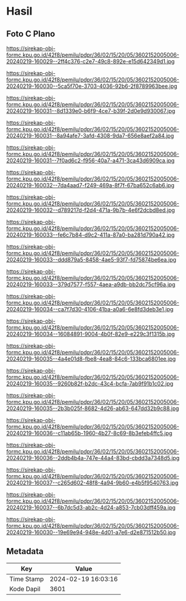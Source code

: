 # Hasil

## Foto C Plano

https://sirekap-obj-formc.kpu.go.id/42f8/pemilu/pdpr/36/02/15/20/05/3602152005006-20240219-160029--2ff4c376-c2e7-49c8-892e-e15d642349d1.jpg

https://sirekap-obj-formc.kpu.go.id/42f8/pemilu/pdpr/36/02/15/20/05/3602152005006-20240219-160030--5ca5f70e-3703-4036-92b6-2f8789963bee.jpg

https://sirekap-obj-formc.kpu.go.id/42f8/pemilu/pdpr/36/02/15/20/05/3602152005006-20240219-160031--8d1339e0-b6f9-4ce7-b39f-2d0e9d930067.jpg

https://sirekap-obj-formc.kpu.go.id/42f8/pemilu/pdpr/36/02/15/20/05/3602152005006-20240219-160031--8a94afe7-3afd-4308-9da7-656e8aef2a84.jpg

https://sirekap-obj-formc.kpu.go.id/42f8/pemilu/pdpr/36/02/15/20/05/3602152005006-20240219-160031--7f0ad6c2-f956-40a7-a471-3ca43d6909ca.jpg

https://sirekap-obj-formc.kpu.go.id/42f8/pemilu/pdpr/36/02/15/20/05/3602152005006-20240219-160032--7da4aad7-f249-469a-8f7f-67ba652c6ab6.jpg

https://sirekap-obj-formc.kpu.go.id/42f8/pemilu/pdpr/36/02/15/20/05/3602152005006-20240219-160032--d789217d-f2d4-471a-9b7b-4e6f2dcbd8ed.jpg

https://sirekap-obj-formc.kpu.go.id/42f8/pemilu/pdpr/36/02/15/20/05/3602152005006-20240219-160033--fe6c7b84-d9c2-411a-87a0-ba281d790a42.jpg

https://sirekap-obj-formc.kpu.go.id/42f8/pemilu/pdpr/36/02/15/20/05/3602152005006-20240219-160033--ddd879a5-8458-4ae5-93f7-fd75874be6ea.jpg

https://sirekap-obj-formc.kpu.go.id/42f8/pemilu/pdpr/36/02/15/20/05/3602152005006-20240219-160033--379d7577-f557-4aea-a9db-bb2dc75cf96a.jpg

https://sirekap-obj-formc.kpu.go.id/42f8/pemilu/pdpr/36/02/15/20/05/3602152005006-20240219-160034--ca7f7d30-4106-41ba-a0a6-6e8fd3deb3e1.jpg

https://sirekap-obj-formc.kpu.go.id/42f8/pemilu/pdpr/36/02/15/20/05/3602152005006-20240219-160034--16084891-9004-4b0f-82e9-e229c3f1315b.jpg

https://sirekap-obj-formc.kpu.go.id/42f8/pemilu/pdpr/36/02/15/20/05/3602152005006-20240219-160035--4a4e01d8-fbe8-4ea8-84c6-133bca6801ee.jpg

https://sirekap-obj-formc.kpu.go.id/42f8/pemilu/pdpr/36/02/15/20/05/3602152005006-20240219-160035--9260b82f-b2dc-43c4-bcfa-7ab9f91b1c02.jpg

https://sirekap-obj-formc.kpu.go.id/42f8/pemilu/pdpr/36/02/15/20/05/3602152005006-20240219-160035--2b3b025f-8682-4d26-ab63-647dd32b9c88.jpg

https://sirekap-obj-formc.kpu.go.id/42f8/pemilu/pdpr/36/02/15/20/05/3602152005006-20240219-160036--c11ab65b-1960-4b27-8c69-8b3efeb4ffc5.jpg

https://sirekap-obj-formc.kpu.go.id/42f8/pemilu/pdpr/36/02/15/20/05/3602152005006-20240219-160036--2ddb4b4a-747e-44a4-83bd-cbdd3a7348d5.jpg

https://sirekap-obj-formc.kpu.go.id/42f8/pemilu/pdpr/36/02/15/20/05/3602152005006-20240219-160037--c265d602-48f8-4a94-9b60-e4b5f9540763.jpg

https://sirekap-obj-formc.kpu.go.id/42f8/pemilu/pdpr/36/02/15/20/05/3602152005006-20240219-160037--6b7dc5d3-ab2c-4d24-a853-7cb03dff459a.jpg

https://sirekap-obj-formc.kpu.go.id/42f8/pemilu/pdpr/36/02/15/20/05/3602152005006-20240219-160030--19e69e94-948e-4d01-a7e6-d2e871512b50.jpg


## Metadata

| Key        | Value               |
| ---------- | ------------------- |
| Time Stamp | 2024-02-19 16:03:16 |
| Kode Dapil | 3601                |



